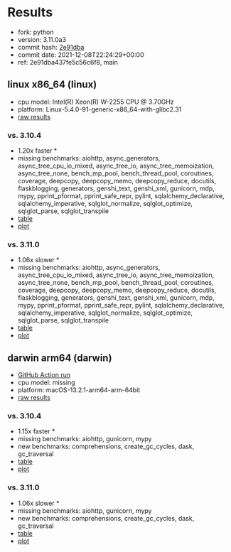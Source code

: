 # Results

- fork: python
- version: 3.11.0a3
- commit hash: [2e91dba](https://github.com/python/cpython/commit/2e91dba)
- commit date: 2021-12-08T22:24:29+00:00
- ref: 2e91dba437fe5c56c6f8, main

## linux x86_64 (linux)

- cpu model: Intel(R) Xeon(R) W-2255 CPU @ 3.70GHz
- platform: Linux-5.4.0-91-generic-x86_64-with-glibc2.31
- [raw results](bm-20211208-linux-x86_64-python-main-3.11.0a3-2e91dba.json)

### vs. 3.10.4

- 1.20x faster \*
- missing benchmarks: aiohttp, async_generators, async_tree_cpu_io_mixed, async_tree_io, async_tree_memoization, async_tree_none, bench_mp_pool, bench_thread_pool, coroutines, coverage, deepcopy, deepcopy_memo, deepcopy_reduce, docutils, flaskblogging, generators, genshi_text, genshi_xml, gunicorn, mdp, mypy, pprint_pformat, pprint_safe_repr, pylint, sqlalchemy_declarative, sqlalchemy_imperative, sqlglot_normalize, sqlglot_optimize, sqlglot_parse, sqlglot_transpile
- [table](bm-20211208-linux-x86_64-python-main-3.11.0a3-2e91dba-vs-3.10.4.md)
- [plot](bm-20211208-linux-x86_64-python-main-3.11.0a3-2e91dba-vs-3.10.4.png)

### vs. 3.11.0

- 1.06x slower \*
- missing benchmarks: aiohttp, async_generators, async_tree_cpu_io_mixed, async_tree_io, async_tree_memoization, async_tree_none, bench_mp_pool, bench_thread_pool, coroutines, coverage, deepcopy, deepcopy_memo, deepcopy_reduce, docutils, flaskblogging, generators, genshi_text, genshi_xml, gunicorn, mdp, mypy, pprint_pformat, pprint_safe_repr, pylint, sqlalchemy_declarative, sqlalchemy_imperative, sqlglot_normalize, sqlglot_optimize, sqlglot_parse, sqlglot_transpile
- [table](bm-20211208-linux-x86_64-python-main-3.11.0a3-2e91dba-vs-3.11.0.md)
- [plot](bm-20211208-linux-x86_64-python-main-3.11.0a3-2e91dba-vs-3.11.0.png)

## darwin arm64 (darwin)

- [GitHub Action run](https://github.com/faster-cpython/benchmarking/actions/runs/4494503253)
- cpu model: missing
- platform: macOS-13.2.1-arm64-arm-64bit
- [raw results](bm-20211208-darwin-arm64-python-2e91dba437fe5c56c6f8-3.11.0a3-2e91dba.json)

### vs. 3.10.4

- 1.15x faster \*
- missing benchmarks: aiohttp, gunicorn, mypy
- new benchmarks: comprehensions, create_gc_cycles, dask, gc_traversal
- [table](bm-20211208-darwin-arm64-python-2e91dba437fe5c56c6f8-3.11.0a3-2e91dba-vs-3.10.4.md)
- [plot](bm-20211208-darwin-arm64-python-2e91dba437fe5c56c6f8-3.11.0a3-2e91dba-vs-3.10.4.png)

### vs. 3.11.0

- 1.06x slower \*
- missing benchmarks: aiohttp, gunicorn, mypy
- new benchmarks: comprehensions, create_gc_cycles, dask, gc_traversal
- [table](bm-20211208-darwin-arm64-python-2e91dba437fe5c56c6f8-3.11.0a3-2e91dba-vs-3.11.0.md)
- [plot](bm-20211208-darwin-arm64-python-2e91dba437fe5c56c6f8-3.11.0a3-2e91dba-vs-3.11.0.png)

